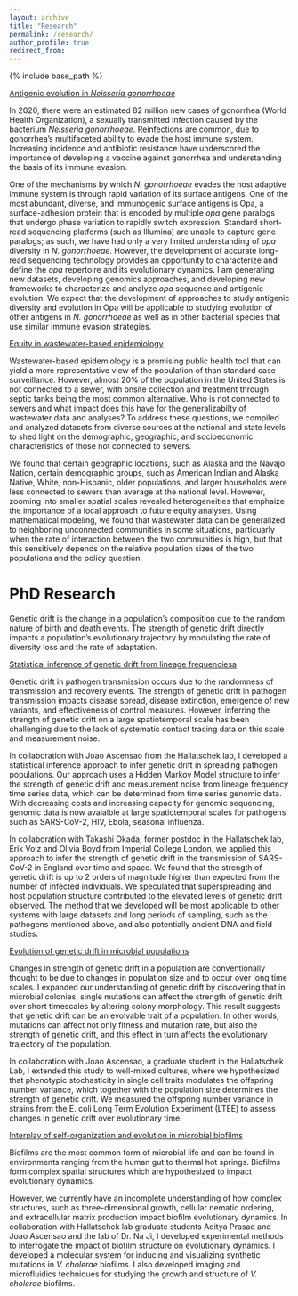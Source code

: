 ```yaml
---
layout: archive
title: "Research"
permalink: /research/
author_profile: true
redirect_from:
---
```


{% include base_path %}

<ins>Antigenic evolution in *Neisseria gonorrhoeae*</ins>

In 2020, there were an estimated 82 million new cases of gonorrhea (World Health Organization), a sexually transmitted infection caused by the bacterium *Neisseria gonorrhoeae*. Reinfections are common, due to gonorrhea’s multifaceted ability to evade the host immune system. Increasing incidence and antibiotic resistance have underscored the importance of developing a vaccine against gonorrhea and understanding the basis of its immune evasion.

One of the mechanisms by which *N. gonorrhoeae* evades the host adaptive immune system is through rapid variation of its surface antigens. One of the most abundant, diverse, and immunogenic surface antigens is Opa, a surface-adhesion protein that is encoded by multiple *opa* gene paralogs that undergo phase variation to rapidly switch expression. Standard short-read sequencing platforms (such as Illumina) are unable to capture gene paralogs; as such, we have had only a very limited understanding of *opa* diversity in *N. gonorrhoeae*. However, the development of accurate long-read sequencing technology provides an opportunity to characterize and define the *opa* repertoire and its evolutionary dynamics. I am generating new datasets, developing genomics approaches, and developing new frameworks to characterize and analyze *opa* sequence and antigenic evolution. We expect that the development of approaches to study antigenic diversity and evolution in Opa will be applicable to studying evolution of other antigens in *N. gonorrhoeae* as well as in other bacterial species that use similar immune evasion strategies.


<ins>Equity in wastewater-based epidemiology</ins>

Wastewater-based epidemiology is a promising public health tool that can yield a more representative view of the population of than standard case surveillance. However, almost 20% of the population in the United States is not connected to a sewer, with onsite collection and treatment through septic tanks being the most common alternative. Who is not connected to sewers and what impact does this have for the generalizabilty of wastewater data and analyses? To address these questions, we compiled and analyzed datasets from diverse sources at the national and state levels to shed light on the demographic, geographic, and socioeconomic characteristics of those not connected to sewers. 

We found that certain geographic locations, such as Alaska and the Navajo Nation, certain demographic groups, such as American Indian and Alaska Native, White, non-Hispanic, older populations, and larger households were less connected to sewers than average at the national level. However, zooming into smaller spatial scales revealed heterogeneities that emphaize the importance of a local approach to future equity analyses. Using mathematical modeling, we found that wastewater data can be generalized to neighboring unconnected communities in some situations, particuarly when the rate of interaction between the two communities is high, but that this sensitively depends on the relative population sizes of the two populations and the policy question. 

# PhD Research


Genetic drift is the change in a population’s composition due to the random nature of birth and death events. The strength of genetic drift directly impacts a population’s evolutionary trajectory by modulating the rate of diversity loss and the rate of adaptation.

<ins>Statistical inference of genetic drift from lineage frequenciesa</ins>  

Genetic drift in pathogen transmission occurs due to the randomness of transmission and recovery events. The strength of genetic drift in pathogen transmission impacts disease spread, disease extinction, emergence of new variants, and effectiveness of control measures. However, inferring the strength of genetic drift on a large spatiotemporal scale has been challenging due to the lack of systematic contact tracing data on this scale and measurement noise. 

In collaboration with Joao Ascensao from the Hallatschek lab, I developed a statistical inference approach to infer genetic drift in spreading pathogen populations. Our approach uses a Hidden Markov Model structure to infer the strength of genetic drift and measurement noise from lineage frequency time series data, which can be determined from time series genomic data. With decreasing costs and increasing capacity for genomic sequencing, genomic data is now avaialble at large spatiotemporal scales for pathogens such as SARS-CoV-2, HIV, Ebola, seasonal influenza. 

In collaboration with Takashi Okada, former postdoc in the Hallatschek lab, Erik Volz and Olivia Boyd from Imperial College London, we applied this approach to infer the strength of genetic drift in the transmission of SARS-CoV-2 in England over time and space. We found that the strength of genetic drift is up to 2 orders of magnitude higher than expected from the number of infected individuals. We speculated that superspreading and host population structure contributed to the elevated levels of genetic drift observed. The method that we developed will be most applicable to other systems with large datasets and long periods of sampling, such as the pathogens mentioned above, and also potentially ancient DNA and field studies. 

<ins>Evolution of genetic drift in microbial populations</ins>

Changes in strength of genetic drift in a population are conventionally thought to be due to changes in population size and to occur over long time scales. I expanded our understanding of genetic drift by discovering that in microbial colonies, single mutations can affect the strength of genetic drift over short timescales by altering colony morphology. This result suggests that genetic drift can be an evolvable trait of a population. In other words, mutations can affect not only fitness and mutation rate, but also the strength of genetic drift, and this effect in turn affects the evolutionary trajectory of the population.

In collaboration with Joao Ascensao, a graduate student in the Hallatschek Lab, I extended this study to well-mixed cultures, where we hypothesized that phenotypic stochasticity in single cell traits modulates the offspring number variance, which together with the population size determines the strength of genetic drift. We measured the offspring number variance in strains from the E. coli Long Term Evolution Experiment (LTEE) to assess changes in genetic drift over evolutionary time.

<ins>Interplay of self-organization and evolution in microbial biofilms</ins>

Biofilms are the most common form of microbial life and can be found in environments ranging from the human gut to thermal hot springs. Biofilms form complex spatial structures which are hypothesized to impact evolutionary dynamics.

However, we currently have an incomplete understanding of how complex structures, such as three-dimensional growth, cellular nematic ordering, and extracellular matrix production impact biofilm evolutionary dynamics. In collaboration with Hallatschek lab graduate students Aditya Prasad and Joao Ascensao and the lab of Dr. Na Ji, I developed experimental methods to interrogate the impact of biofilm structure on evolutionary dynamics. I developed a molecular system for inducing and visualizing synthetic mutations in *V. cholerae* biofilms. I also developed imaging and microfluidics techniques for studying the growth and structure of *V. cholerae* biofilms.

